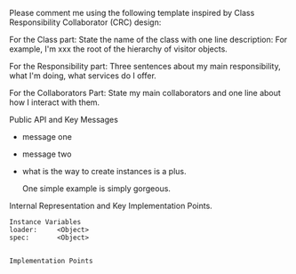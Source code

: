 Please comment me using the following template inspired by Class Responsibility Collaborator (CRC) design:For the Class part:  State the name of the class with one line description: For example, I'm xxx the root of the hierarchy of visitor objects.For the Responsibility part: Three sentences about my main responsibility, what I'm doing, what services do I offer.For the Collaborators Part: State my main collaborators and one line about how I interact with them. Public API and Key Messages- message one   - message two - what is the way to create instances is a plus.   One simple example is simply gorgeous. Internal Representation and Key Implementation Points.    Instance Variables	loader:		<Object>	spec:		<Object>    Implementation Points